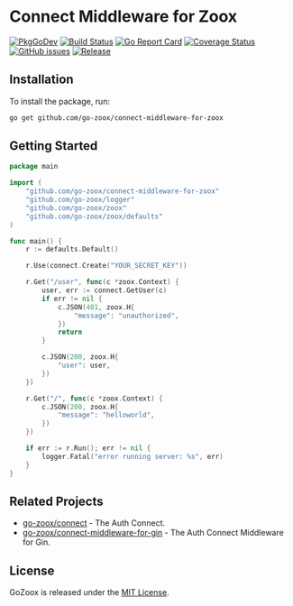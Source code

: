 # Connect Middleware for Zoox

[![PkgGoDev](https://pkg.go.dev/badge/github.com/go-zoox/connect-middleware-for-zoox)](https://pkg.go.dev/github.com/go-zoox/connect-middleware-for-zoox)
[![Build Status](https://github.com/go-zoox/connect-middleware-for-zoox/actions/workflows/ci.yml/badge.svg?branch=master)](https://github.com/go-zoox/connect-middleware-for-zoox/actions/workflows/ci.yml)
[![Go Report Card](https://goreportcard.com/badge/github.com/go-zoox/connect-middleware-for-zoox)](https://goreportcard.com/report/github.com/go-zoox/connect-middleware-for-zoox)
[![Coverage Status](https://coveralls.io/repos/github/go-zoox/connect-middleware-for-gin/badge.svg?branch=master)](https://coveralls.io/github/go-zoox/connect-middleware-for-gin?branch=master)
[![GitHub issues](https://img.shields.io/github/issues/go-zoox/connect-middleware-for-gin.svg)](https://github.com/go-zoox/connect-middleware-for-zoox/issues)
[![Release](https://img.shields.io/github/tag/go-zoox/connect-middleware-for-gin.svg?label=Release)](https://github.com/go-zoox/connect-middleware-for-zoox/tags)

## Installation
To install the package, run:
```bash
go get github.com/go-zoox/connect-middleware-for-zoox
```

## Getting Started

```go
package main

import (
	"github.com/go-zoox/connect-middleware-for-zoox"
	"github.com/go-zoox/logger"
	"github.com/go-zoox/zoox"
	"github.com/go-zoox/zoox/defaults"
)

func main() {
	r := defaults.Default()

	r.Use(connect.Create("YOUR_SECRET_KEY"))

	r.Get("/user", func(c *zoox.Context) {
		user, err := connect.GetUser(c)
		if err != nil {
			c.JSON(401, zoox.H{
				"message": "unauthorized",
			})
			return
		}

		c.JSON(200, zoox.H{
			"user": user,
		})
	})

	r.Get("/", func(c *zoox.Context) {
		c.JSON(200, zoox.H{
			"message": "helloworld",
		})
	})

	if err := r.Run(); err != nil {
		logger.Fatal("error running server: %s", err)
	}
}

```

## Related Projects
* [go-zoox/connect](https://github.com/go-zoox/connect) - The Auth Connect.
* [go-zoox/connect-middleware-for-gin](https://github.com/go-zoox/connect-middleware-for-gin) - The Auth Connect Middleware for Gin.

## License
GoZoox is released under the [MIT License](./LICENSE).
